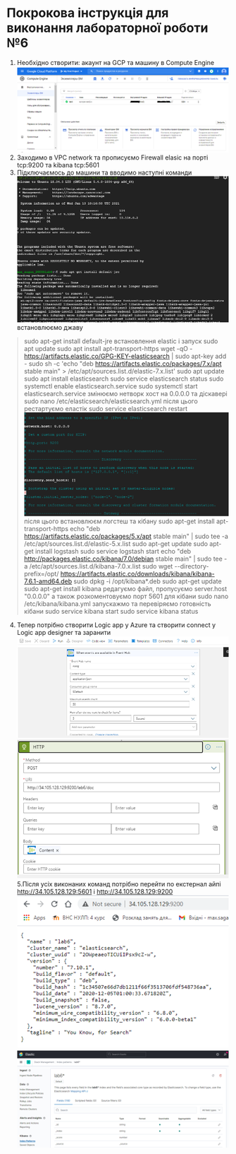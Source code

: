 # Покрокова інструкція для виконання лабораторної роботи №6

1. Необхідно створити: акаунт на GCP та машину в Compute Engine
![alt text](https://github.com/MaksymSahan/noSQL/blob/main/lab6/screens/Screenshot_12.png)
2. Заходимо в VPC network та прописуємо Firewall elasic на порті tcp:9200 та kibana tcp:5601
3. Підключаємось до машини та вводимо наступні команди
![alt text](https://github.com/MaksymSahan/noSQL/blob/main/lab6/screens/Screenshot_2.png)
встановлюємо джаву
> sudo apt-get install default-jre
встановлення elastic і запуск
> sudo apt update
> sudo apt install apt-transport-https
> wget -qO - https://artifacts.elastic.co/GPG-KEY-elasticsearch | sudo apt-key add -
>sudo sh -c 'echo "deb https://artifacts.elastic.co/packages/7.x/apt stable main" > /etc/apt/sources.list.d/elastic-7.x.list'
>sudo apt update
>sudo apt install elasticsearch
>sudo service elasticsearch status
>sudo systemctl enable elasticsearch.service
>sudo systemctl start elasticsearch.service
змінюємо нетворк хост на 0.0.0.0 та діскавері
>sudo nano /etc/elasticsearch/elasticsearch.yml
після цього рестартуємо еластік
>sudo service elasticsearch restart
![alt text](https://github.com/MaksymSahan/noSQL/blob/main/lab6/screens/Screenshot_7.png)
після цього встановлюєм логстеш та кібану
>sudo apt-get install apt-transport-https
>echo "deb https://artifacts.elastic.co/packages/5.x/apt stable main" | sudo tee -a /etc/apt/sources.list.d/elastic-5.x.list
>sudo apt-get update
>sudo apt-get install logstash
>sudo service logstash start
>echo "deb http://packages.elastic.co/kibana/7.0/debian stable main" | sudo tee -a /etc/apt/sources.list.d/kibana-7.0.x.list
>sudo wget --directory-prefix=/opt/ https://artifacts.elastic.co/downloads/kibana/kibana-7.6.1-amd64.deb
>sudo dpkg -i /opt/kibana*.deb
>sudo apt-get update
>sudo apt-get install kibana
редагуємо файл, пропусуємо server.host "0.0.0.0" а також розкоментовуємо порт 5601 для кібани
>sudo nano /etc/kibana/kibana.yml
запускажмо та перевіряємо готовність кібани
>sudo service kibana start
>sudo service kibana status
4. Тепер потрібно створити Logic app у Azure та створити connect у Logic app designer та заранити
![alt text](https://github.com/MaksymSahan/noSQL/blob/main/lab6/screens/Screenshot_9.png)
![alt text](https://github.com/MaksymSahan/noSQL/blob/main/lab6/screens/Screenshot_10.png)
5.Після усіх виконаних команд потрібно перейти по екстернал айпі http://34.105.128.129:5601 і http://34.105.128.129:9200
![alt text](https://github.com/MaksymSahan/noSQL/blob/main/lab6/screens/Screenshot_6.png)
![alt text](https://github.com/MaksymSahan/noSQL/blob/main/lab6/screens/Screenshot_11.png)
